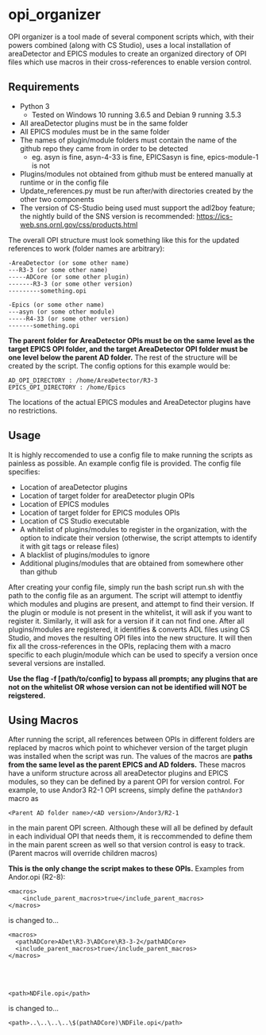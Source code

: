 # opi_organizer #

OPI organizer is a tool made of several component scripts which, with their powers combined (along with CS Studio), uses a local installation of areaDetector and EPICS modules to create an organized directory of OPI files which use macros in their cross-references to enable version control.

## Requirements ##
- Python 3 
  - Tested on Windows 10 running 3.6.5 and Debian 9 running 3.5.3
- All areaDetector plugins must be in the same folder
- All EPICS modules must be in the same folder
- The names of plugin/module folders must contain the name of the github repo they came from in order to be detected
  - eg. asyn is fine, asyn-4-33 is fine, EPICSasyn is fine, epics-module-1 is not
- Plugins/modules not obtained from github must be entered manually at runtime or in the config file
- Update_references.py must be run after/with directories created by the other two components
- The version of CS-Studio being used must support the adl2boy feature; the nightly build of the SNS version is recommended: https://ics-web.sns.ornl.gov/css/products.html

The overall OPI structure must look something like this for the updated references to work (folder names are arbitrary):

```
-AreaDetector (or some other name)
---R3-3 (or some other name)
-----ADCore (or some other plugin)
-------R3-3 (or some other version)
---------something.opi
        
-Epics (or some other name)
---asyn (or some other module)
-----R4-33 (or some other version)
-------something.opi
```

**The parent folder for AreaDetector OPIs must be on the same level as the target EPICS OPI folder, and the target AreaDetector OPI folder must be one level below the parent AD folder.** The rest of the structure will be created by the script. The config options for this example would be:

```
AD_OPI_DIRECTORY : /home/AreaDetector/R3-3
EPICS_OPI_DIRECTORY : /home/Epics
```

The locations of the actual EPICS modules and AreaDetector plugins have no restrictions.

## Usage ##
It is highly reccomended to use a config file to make running the scripts as painless as possible. An example config file is provided.
The config file specifies:
- Location of areaDetector plugins
- Location of target folder for areaDetector plugin OPIs
- Location of EPICS modules
- Location of target folder for EPICS modules OPIs
- Location of CS Studio executable
- A whitelist of plugins/modules to register in the organization, with the option to indicate their version (otherwise, the script attempts to identify it with git tags or release files)
- A blacklist of plugins/modules to ignore
- Additional plugins/modules that are obtained from somewhere other than github

After creating your config file, simply run the bash script run.sh with the path to the config file as an argument. The script will attempt to identfiy which modules and plugins are present, and attempt to find their version. If the plugin or module is not present in the whitelist, it will ask if you want to register it. Similarly, it will ask for a version if it can not find one. After all plugins/modules are registered, it identifies & converts ADL files using CS Studio, and moves the resulting OPI files into the new structure. It will then fix all the cross-references in the OPIs, replacing them with a macro specific to each plugin/module which can be used to specify a version once several versions are installed. 

**Use the flag -f [path/to/config] to bypass all prompts; any plugins that are not on the whitelist OR whose version can not be identified will NOT be reigstered.**

## Using Macros ##
After running the script, all references between OPIs in different folders are replaced by macros which point to whichever 
version of the target plugin was installed when the script was run. The values of the macros are **paths from the same level as the 
parent EPICS and AD folders.** These macros have a uniform structure across all areaDetector plugins and EPICS modules, so they can be
defined by a parent OPI for version control. For example, to use Andor3 R2-1 OPI screens, simply define the ```pathAndor3``` macro as 
```
<Parent AD folder name>/<AD version>/Andor3/R2-1
```
in the main parent OPI screen. Although these will all be defined by default in each individual OPI that needs them, it is reccommended 
to define them in the main parent screen as well so that version control is easy to track. (Parent macros will override children macros)

**This is the only change the script makes to these OPIs.** Examples from Andor.opi (R2-8):
```
<macros>
    <include_parent_macros>true</include_parent_macros>
</macros>
```
is changed to...
```
<macros>
  <pathADCore>ADet\R3-3\ADCore\R3-3-2</pathADCore>
  <include_parent_macros>true</include_parent_macros>
</macros>
```

<br />
<br />

```
<path>NDFile.opi</path>
```
is changed to...
```
<path>..\..\..\..\$(pathADCore)\NDFile.opi</path>
```

